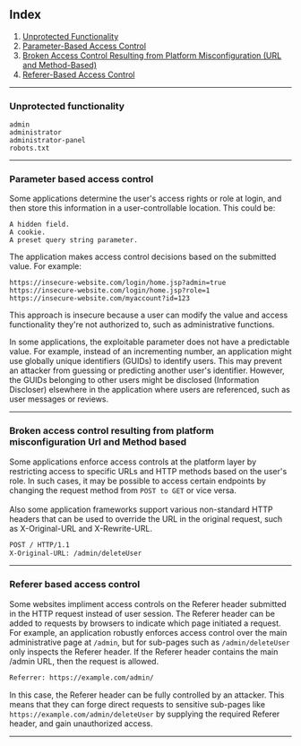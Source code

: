 ## Index

1. [Unprotected Functionality](#Unprotected-functionality)
2. [Parameter-Based Access Control](#Parameter-based-access-control)
3. [Broken Access Control Resulting from Platform Misconfiguration (URL and Method-Based)](#Broken-access-control-resulting-from-platform-misconfiguration-Url-and-Method-based)
4. [Referer-Based Access Control](#Referer-based-access-control)

---

### Unprotected functionality

    admin
    administrator
    administrator-panel
    robots.txt
___
### Parameter based access control 
Some applications determine the user's access rights or role at login, and then store this information in a user-controllable location. This could be:

    A hidden field.
    A cookie.
    A preset query string parameter.

The application makes access control decisions based on the submitted value. For example:
```
https://insecure-website.com/login/home.jsp?admin=true
https://insecure-website.com/login/home.jsp?role=1
https://insecure-website.com/myaccount?id=123
```
This approach is insecure because a user can modify the value and access functionality they're not authorized to, such as administrative functions.

In some applications, the exploitable parameter does not have a predictable value. For example, instead of an incrementing number, an application might use globally unique identifiers (GUIDs) to identify users. This may prevent an attacker from guessing or predicting another user's identifier. However, the GUIDs belonging to other users might be disclosed (Information Discloser) elsewhere in the application where users are referenced, such as user messages or reviews.
___
### Broken access control resulting from platform misconfiguration Url and Method based
Some applications enforce access controls at the platform layer by restricting access to specific URLs and HTTP methods based on the user's role. In such cases, it may be possible to access certain endpoints by changing the request method from `POST to GET` or vice versa.<br>
<br>
Also some application frameworks support various non-standard HTTP headers that can be used to override the URL in the original request, such as X-Original-URL and X-Rewrite-URL.
```txt
POST / HTTP/1.1
X-Original-URL: /admin/deleteUser
```
___
### Referer based access control
Some websites impliment access controls on the Referer header submitted in the HTTP request instead of user session. The Referer header can be added to requests by browsers to indicate which page initiated a request.<br>
For example, an application robustly enforces access control over the main administrative page at ```/admin```, but for sub-pages such as ```/admin/deleteUser``` only inspects the Referer header. If the Referer header contains the main /admin URL, then the request is allowed.
<br>
```txt
Referrer: https://example.com/admin/
```
In this case, the Referer header can be fully controlled by an attacker. This means that they can forge direct requests to sensitive sub-pages like ```https://example.com/admin/deleteUser``` by supplying the required Referer header, and gain unauthorized access.
___
